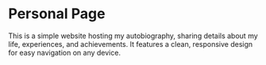# Personal Page

This is a simple website hosting my autobiography, sharing details about my life, experiences, and achievements. It features a clean, responsive design for easy navigation on any device.